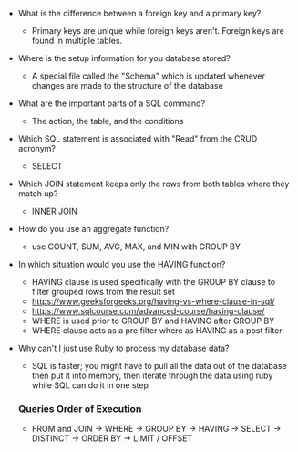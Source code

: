 - What is the difference between a foreign key and a primary key?
  - Primary keys are unique while foreign keys aren't. Foreign keys are found in multiple tables.

- Where is the setup information for you database stored?
  - A special file called the "Schema" which is updated whenever changes are made to the structure of the database

- What are the important parts of a SQL command?
  - The action, the table, and the conditions

- Which SQL statement is associated with "Read" from the CRUD acronym?
  - SELECT

- Which JOIN statement keeps only the rows from both tables where they match up?
  - INNER JOIN

- How do you use an aggregate function?
  - use COUNT, SUM, AVG, MAX, and MIN with GROUP BY

- In which situation would you use the HAVING function?
  - HAVING clause is used specifically with the GROUP BY clause to filter grouped rows from the result set
  - https://www.geeksforgeeks.org/having-vs-where-clause-in-sql/
  - https://www.sqlcourse.com/advanced-course/having-clause/
  - WHERE is used prior to GROUP BY and HAVING after GROUP BY
  - WHERE clause acts as a pre filter where as HAVING as a post filter

- Why can't I just use Ruby to process my database data?
  - SQL is faster; you might have to pull all the data out of the database then put it into memory, then iterate through the data using ruby while SQL can do it in one step

  ### Queries Order of Execution
  - FROM and JOIN -> WHERE -> GROUP BY -> HAVING -> SELECT -> DISTINCT -> ORDER BY -> LIMIT / OFFSET